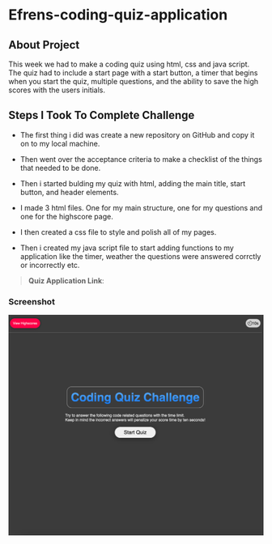 # Efrens-coding-quiz-application

## About Project 

This week we had to make a coding quiz using html, css and java script. The quiz had to include a start page with a start button, a timer that begins when you start the quiz, multiple questions, and the ability to save the high scores with the users initials. 

## Steps I Took To Complete Challenge 

* The first thing i did was create a new repository on GitHub and copy it on to my local machine.

* Then went over the acceptance criteria to make a checklist of the things that needed to be done.

* Then i started bulding my quiz with html, adding the main title, start button, and header elements.

* I made 3 html files. One for my main structure, one for my questions and one for the highscore page.

* I then created a css file to style and polish all of my pages.

* Then i created my java script file to start adding functions to my application like the timer, weather the questions were answered corrctly or incorrectly etc.


> **Quiz Application Link**:

### Screenshot
<img src="./assets/Quiz application screenshot.png">
